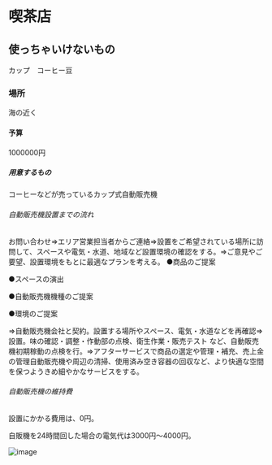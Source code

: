 # 喫茶店　

## 使っちゃいけないもの

カップ　コーヒー豆
### 場所

海の近く

#### 予算

1000000円

##### 用意するもの

コーヒーなどが売っているカップ式自動販売機

###### 自動販売機設置までの流れ

お問い合わせ⇒エリア営業担当者からご連絡⇒設置をご希望されている場所に訪問して、スペースや電気・水道、地域など設置環境の確認をする。⇒ご意見やご要望、設置環境をもとに最適なプランを考える。
●商品のご提案

●スペースの演出

●自動販売機機種のご提案

●環境のご提案

⇒自動販売機会社と契約。設置する場所やスペース、電気・水道などを再確認⇒設置。味の確認・調整・作動部の点検、衛生作業・販売テスト など、自動販売機初期稼動の点検を行。⇒アフターサービスで商品の選定や管理・補充、売上金の管理自動販売機や周辺の清掃、使用済み空き容器の回収など、より快適な空間を保つようきめ細やかなサービスをする。

###### 自動販売機の維持費

設置にかかる費用は、0円。

自販機を24時間回した場合の電気代は3000円～4000円。


![image](https://user-images.githubusercontent.com/49423559/60853859-d8c26e80-a238-11e9-97d8-86dc0ec98f27.png)


